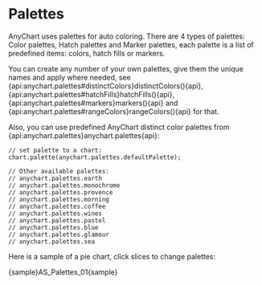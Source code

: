 # Palettes

AnyChart uses palettes for auto coloring. There are 4 types of palettes: Color palettes, Hatch palettes and Marker palettes, each palette is a  list of predefined items: colors, hatch fills or markers.

You can create any number of your own palettes, give them the unique names and apply where needed, see {api:anychart.palettes#distinctColors}distinctColors(){api}, {api:anychart.palettes#hatchFills}hatchFills(){api}, {api:anychart.palettes#markers}markers(){api} and {api:anychart.palettes#rangeColors}rangeColors(){api} for that.

Also, you can use predefined AnyChart distinct color palettes from {api:anychart.palettes}anychart.palettes{api}:

```
// set palette to a chart:
chart.palette(anychart.palettes.defaultPalette);

// Other available palettes:
// anychart.palettes.earth 
// anychart.palettes.monochrome 
// anychart.palettes.provence 
// anychart.palettes.morning 
// anychart.palettes.coffee 
// anychart.palettes.wines 
// anychart.palettes.pastel 
// anychart.palettes.blue 
// anychart.palettes.glamour 
// anychart.palettes.sea
```

Here is a sample of a pie chart, click slices to change palettes:

{sample}AS\_Palettes\_01{sample}